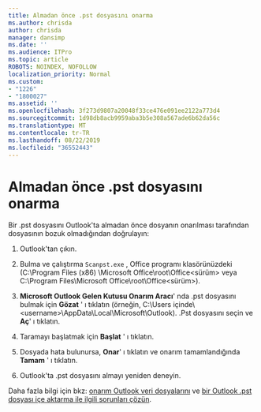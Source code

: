 ```yaml
---
title: Almadan önce .pst dosyasını onarma
ms.author: chrisda
author: chrisda
manager: dansimp
ms.date: ''
ms.audience: ITPro
ms.topic: article
ROBOTS: NOINDEX, NOFOLLOW
localization_priority: Normal
ms.custom:
- "1226"
- "1800027"
ms.assetid: ''
ms.openlocfilehash: 3f273d9807a20048f33ce476e091ee2122a773d4
ms.sourcegitcommit: 1d98db8acb9959aba3b5e308a567ade6b62da56c
ms.translationtype: MT
ms.contentlocale: tr-TR
ms.lasthandoff: 08/22/2019
ms.locfileid: "36552443"
---
```

# <a name="repair-pst-file-before-importing"></a>Almadan önce .pst dosyasını onarma

Bir .pst dosyasını Outlook'ta almadan önce dosyanın onarılması tarafından dosyasının bozuk olmadığından doğrulayın:

1. Outlook'tan çıkın.

2. Bulma ve çalıştırma `Scanpst.exe` , Office programı klasörünüzdeki (C:\Program Files (x86) \Microsoft Office\root\Office\<sürüm\> veya C:\Program Files\Microsoft Office\root\Office\<sürüm\>).

3. **Microsoft Outlook Gelen Kutusu Onarım Aracı**' nda .pst dosyasını bulmak için **Gözat** ' ı tıklatın (örneğin, C:\Users içinde\\<username\>\AppData\Local\Microsoft\Outlook). .Pst dosyasını seçin ve **Aç**' ı tıklatın.

4. Taramayı başlatmak için **Başlat** ' ı tıklatın.

5. Dosyada hata bulunursa, **Onar**' ı tıklatın ve onarım tamamlandığında **Tamam** ' ı tıklatın.

6. Outlook'ta .pst dosyasını almayı yeniden deneyin.

Daha fazla bilgi için bkz: [onarım Outlook veri dosyalarını](https://support.office.com/article/25663bc3-11ec-4412-86c4-60458afc5253) ve [bir Outlook .pst dosyası içe aktarma ile ilgili sorunları çözün](https://support.office.com/article/2d2e50dc-5c36-4ab2-ab50-f1be733b3d6e).
